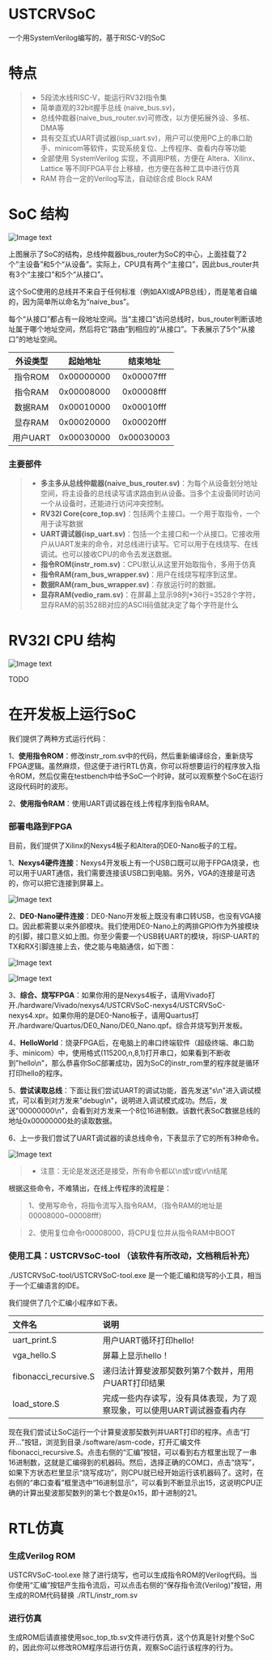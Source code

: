 # USTCRVSoC

一个用SystemVerilog编写的，基于RISC-V的SoC

# 特点

> * 5段流水线RISC-V，能运行RV32I指令集
> * 简单直观的32bit握手总线 (naive_bus.sv)，
> * 总线仲裁器(naive_bus_router.sv)可修改，以方便拓展外设、多核、DMA等
> * 具有交互式UART调试器(isp_uart.sv)，用户可以使用PC上的串口助手、minicom等软件，实现系统复位、上传程序、查看内存等功能
> * 全部使用 SystemVerilog 实现，不调用IP核，方便在 Altera、Xilinx、Lattice 等不同FPGA平台上移植，也方便在各种工具中进行仿真
> * RAM 符合一定的Verilog写法，自动综合成 Block RAM

# SoC 结构

![Image text](https://github.com/WangXuan95/USTCRVSoC/blob/master/images/SoC.png)

上图展示了SoC的结构，总线仲裁器bus_router为SoC的中心，上面挂载了2个“主设备”和5个“从设备”。实际上，CPU具有两个“主接口”，因此bus_router共有3个“主接口”和5个“从接口”。

这个SoC使用的总线并不来自于任何标准（例如AXI或APB总线），而是笔者自编的，因为简单所以命名为“naive_bus”。

每个“从接口”都占有一段地址空间。当“主接口”访问总线时，bus_router判断该地址属于哪个地址空间，然后将它“路由”到相应的“从接口”。下表展示了5个“从接口”的地址空间。

| 外设类型 | 起始地址   | 结束地址   | 
| :-----:  | :-----:    | :----:     |
| 指令ROM  | 0x00000000 | 0x00007fff |
| 指令RAM  | 0x00008000 | 0x00008fff |
| 数据RAM  | 0x00010000 | 0x00010fff |
| 显存RAM  | 0x00020000 | 0x00020fff |
| 用户UART | 0x00030000 | 0x00030003 |

### 主要部件

> * **多主多从总线仲裁器(naive_bus_router.sv)**：为每个从设备划分地址空间，将主设备的总线读写请求路由到从设备。当多个主设备同时访问一个从设备时，还能进行访问冲突控制。
> * **RV32I Core(core_top.sv)**：包括两个主接口。一个用于取指令，一个用于读写数据
> * **UART调试器(isp_uart.sv)**：包括一个主接口和一个从接口。它接收用户从UART发来的命令，对总线进行读写。它可以用于在线烧写、在线调试。也可以接收CPU的命令去发送数据。
> * **指令ROM(instr_rom.sv)**：CPU默认从这里开始取指令，多用于仿真
> * **指令RAM(ram_bus_wrapper.sv)**：用户在线烧写程序到这里。
> * **数据RAM(ram_bus_wrapper.sv)**：存放运行时的数据。
> * **显存RAM(vedio_ram.sv)**：在屏幕上显示98列*36行=3528个字符，显存RAM的前3528B对应的ASCII码值就决定了每个字符是什么

# RV32I CPU 结构

![Image text](https://github.com/WangXuan95/USTCRVSoC/blob/master/images/Core-RTL.png)

TODO

# 在开发板上运行SoC

我们提供了两种方式运行代码：

1、**使用指令ROM**：修改instr_rom.sv中的代码，然后重新编译综合，重新烧写FPGA逻辑。虽然麻烦，但这便于进行RTL仿真，你可以将想要运行的程序放入指令ROM，然后仅需在testbench中给予SoC一个时钟，就可以观察整个SoC在运行这段代码时的波形。

2、**使用指令RAM**：使用UART调试器在线上传程序到指令RAM。

### 部署电路到FPGA

目前，我们提供了Xilinx的Nexys4板子和Altera的DE0-Nano板子的工程。

1、**Nexys4硬件连接**：Nexys4开发板上有一个USB口既可以用于FPGA烧录，也可以用于UART通信，我们需要连接该USB口到电脑。另外，VGA的连接是可选的，你可以把它连接到屏幕上。

![Image text](https://github.com/WangXuan95/USTCRVSoC/blob/master/images/DE0-Nano.png)

2、**DE0-Nano硬件连接**：DE0-Nano开发板上既没有串口转USB，也没有VGA接口。因此都需要以来外部模块。我们使用DE0-Nano上的两排GPIO作为外接模块的引脚，接口意义如上图。你至少需要一个USB转UART的模块，将ISP-UART的TX和RX引脚连接上去，使之能与电脑通信，如下图：

![Image text](https://github.com/WangXuan95/USTCRVSoC/blob/master/images/connection.png)

![Image text](https://github.com/WangXuan95/USTCRVSoC/blob/master/images/usb_uart.png)

3、**综合、烧写FPGA**：如果你用的是Nexys4板子，请用Vivado打开./hardware/Vivado/nexys4/USTCRVSoC-nexys4/USTCRVSoC-nexys4.xpr。如果你用的是DE0-Nano板子，请用Quartus打开./hardware/Quartus/DE0_Nano/DE0_Nano.qpf。综合并烧写到开发板。

4、**HelloWorld**：烧录FPGA后，在电脑上的串口终端软件（超级终端、串口助手、minicom）中，使用格式(115200,n,8,1)打开串口，如果看到不断收到"hello\n"，那么恭喜你SoC部署成功，因为SoC的instr_rom里的程序就是循环打印hello的程序。

5、**尝试读取总线**：下面让我们尝试UART的调试功能，首先发送"s\n"进入调试模式，可以看到对方发来"debug\n"，说明进入调试模式成功。然后，发送"00000000\n"，会看到对方发来一个8位16进制数。该数代表SoC数据总线的地址0x00000000处的读取数据。

6、上一步我们尝试了UART调试器的读总线命令，下表显示了它的所有3种命令。

![Image text](https://github.com/WangXuan95/USTCRVSoC/blob/master/images/commands.png)

> * 注意：无论是发送还是接受，所有命令都以\n或\r或\r\n结尾

根据这些命令，不难猜出，在线上传程序的流程是：

> 1、使用写命令，将指令流写入指令RAM，（指令RAM的地址是00008000~00008fff）

> 2、使用复位命令r00008000，将CPU复位并从指令RAM中BOOT

### 使用工具：USTCRVSoC-tool  （该软件有所改动，文档稍后补充）

./USTCRVSoC-tool/USTCRVSoC-tool.exe 是一个能汇编和烧写的小工具，相当于一个汇编语言的IDE。

我们提供了几个汇编小程序如下表。

| 文件名   | 说明   |
| :-----  | :-----    |
| uart_print.S  | 用户UART循环打印hello! |
| vga_hello.S   | 屏幕上显示hello！    |
| fibonacci_recursive.S  | 递归法计算斐波那契数列第7个数并，用用户UART打印结果  |
| load_store.S  | 完成一些内存读写，没有具体表现，为了观察现象，可以使用UART调试器查看内存 |

现在我们尝试让SoC运行一个计算斐波那契数列并UART打印的程序。点击“打开...”按钮，浏览到目录./software/asm-code，打开汇编文件 fibonacci_recursive.S。点击右侧的“汇编”按钮，可以看到右方框里出现了一串16进制数，这就是汇编得到的机器码。然后，选择正确的COM口，点击“烧写”，如果下方状态栏里显示“烧写成功”，则CPU就已经开始运行该机器码了。这时，在右侧的“串口查看”框里选中“16进制显示”，可以看到不断显示出15，这说明CPU正确的计算出斐波那契数列的第七个数是0x15，即十进制的21。



# RTL仿真

### 生成Verilog ROM

USTCRVSoC-tool.exe 除了进行烧写，也可以生成指令ROM的Verilog代码。当你使用“汇编”按钮产生指令流后，可以点击右侧的“保存指令流(Verilog)”按钮，用生成的ROM代码替换 ./RTL/instr_rom.sv

### 进行仿真

生成ROM后请直接使用soc_top_tb.sv文件进行仿真，这个仿真是针对整个SoC的，因此你可以修改ROM程序后进行仿真，观察SoC运行该程序的行为。


